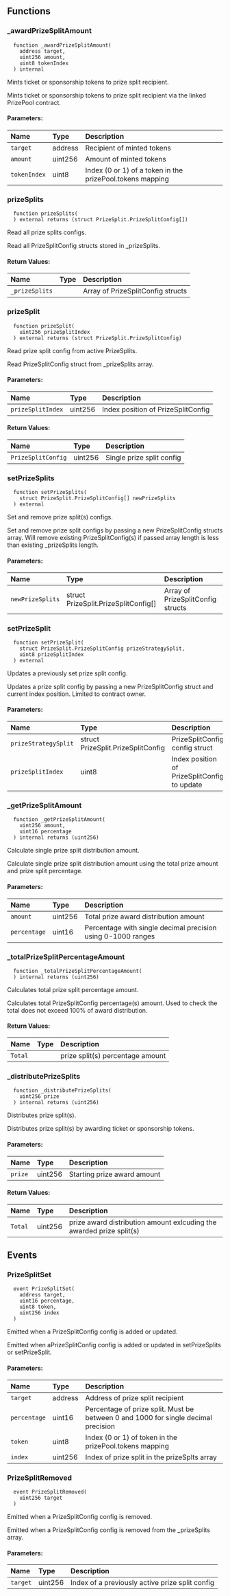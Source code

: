 


## Functions
### _awardPrizeSplitAmount
```solidity
  function _awardPrizeSplitAmount(
    address target,
    uint256 amount,
    uint8 tokenIndex
  ) internal
```
Mints ticket or sponsorship tokens to prize split recipient.

Mints ticket or sponsorship tokens to prize split recipient via the linked PrizePool contract.

#### Parameters:
| Name | Type | Description                                                          |
| :--- | :--- | :------------------------------------------------------------------- |
|`target` | address | Recipient of minted tokens
|`amount` | uint256 | Amount of minted tokens
|`tokenIndex` | uint8 | Index (0 or 1) of a token in the prizePool.tokens mapping

### prizeSplits
```solidity
  function prizeSplits(
  ) external returns (struct PrizeSplit.PrizeSplitConfig[])
```
Read all prize splits configs.

Read all PrizeSplitConfig structs stored in _prizeSplits.


#### Return Values:
| Name                           | Type          | Description                                                                  |
| :----------------------------- | :------------ | :--------------------------------------------------------------------------- |
|`_prizeSplits`|  | Array of PrizeSplitConfig structs
### prizeSplit
```solidity
  function prizeSplit(
    uint256 prizeSplitIndex
  ) external returns (struct PrizeSplit.PrizeSplitConfig)
```
Read prize split config from active PrizeSplits.

Read PrizeSplitConfig struct from _prizeSplits array.

#### Parameters:
| Name | Type | Description                                                          |
| :--- | :--- | :------------------------------------------------------------------- |
|`prizeSplitIndex` | uint256 | Index position of PrizeSplitConfig

#### Return Values:
| Name                           | Type          | Description                                                                  |
| :----------------------------- | :------------ | :--------------------------------------------------------------------------- |
|`PrizeSplitConfig`| uint256 | Single prize split config
### setPrizeSplits
```solidity
  function setPrizeSplits(
    struct PrizeSplit.PrizeSplitConfig[] newPrizeSplits
  ) external
```
Set and remove prize split(s) configs.

Set and remove prize split configs by passing a new PrizeSplitConfig structs array. Will remove existing PrizeSplitConfig(s) if passed array length is less than existing _prizeSplits length.

#### Parameters:
| Name | Type | Description                                                          |
| :--- | :--- | :------------------------------------------------------------------- |
|`newPrizeSplits` | struct PrizeSplit.PrizeSplitConfig[] | Array of PrizeSplitConfig structs

### setPrizeSplit
```solidity
  function setPrizeSplit(
    struct PrizeSplit.PrizeSplitConfig prizeStrategySplit,
    uint8 prizeSplitIndex
  ) external
```
Updates a previously set prize split config.

Updates a prize split config by passing a new PrizeSplitConfig struct and current index position. Limited to contract owner.

#### Parameters:
| Name | Type | Description                                                          |
| :--- | :--- | :------------------------------------------------------------------- |
|`prizeStrategySplit` | struct PrizeSplit.PrizeSplitConfig | PrizeSplitConfig config struct
|`prizeSplitIndex` | uint8 | Index position of PrizeSplitConfig to update

### _getPrizeSplitAmount
```solidity
  function _getPrizeSplitAmount(
    uint256 amount,
    uint16 percentage
  ) internal returns (uint256)
```
Calculate single prize split distribution amount.

Calculate single prize split distribution amount using the total prize amount and prize split percentage.

#### Parameters:
| Name | Type | Description                                                          |
| :--- | :--- | :------------------------------------------------------------------- |
|`amount` | uint256 | Total prize award distribution amount
|`percentage` | uint16 | Percentage with single decimal precision using 0-1000 ranges

### _totalPrizeSplitPercentageAmount
```solidity
  function _totalPrizeSplitPercentageAmount(
  ) internal returns (uint256)
```
Calculates total prize split percentage amount.

Calculates total PrizeSplitConfig percentage(s) amount. Used to check the total does not exceed 100% of award distribution.


#### Return Values:
| Name                           | Type          | Description                                                                  |
| :----------------------------- | :------------ | :--------------------------------------------------------------------------- |
|`Total`|  | prize split(s) percentage amount
### _distributePrizeSplits
```solidity
  function _distributePrizeSplits(
    uint256 prize
  ) internal returns (uint256)
```
Distributes prize split(s).

Distributes prize split(s) by awarding ticket or sponsorship tokens.

#### Parameters:
| Name | Type | Description                                                          |
| :--- | :--- | :------------------------------------------------------------------- |
|`prize` | uint256 | Starting prize award amount

#### Return Values:
| Name                           | Type          | Description                                                                  |
| :----------------------------- | :------------ | :--------------------------------------------------------------------------- |
|`Total`| uint256 | prize award distribution amount exlcuding the awarded prize split(s)
## Events
### PrizeSplitSet
```solidity
  event PrizeSplitSet(
    address target,
    uint16 percentage,
    uint8 token,
    uint256 index
  )
```
Emitted when a PrizeSplitConfig config is added or updated.

Emitted when aPrizeSplitConfig config is added or updated in setPrizeSplits or setPrizeSplit.

#### Parameters:
| Name                           | Type          | Description                                    |
| :----------------------------- | :------------ | :--------------------------------------------- |
|`target`| address | Address of prize split recipient
|`percentage`| uint16 | Percentage of prize split. Must be between 0 and 1000 for single decimal precision
|`token`| uint8 | Index (0 or 1) of token in the prizePool.tokens mapping
|`index`| uint256 | Index of prize split in the prizeSplts array
### PrizeSplitRemoved
```solidity
  event PrizeSplitRemoved(
    uint256 target
  )
```
Emitted when a PrizeSplitConfig config is removed.

Emitted when a PrizeSplitConfig config is removed from the _prizeSplits array.

#### Parameters:
| Name                           | Type          | Description                                    |
| :----------------------------- | :------------ | :--------------------------------------------- |
|`target`| uint256 | Index of a previously active prize split config
